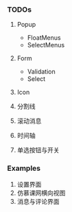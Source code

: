 ### TODOs

1. Popup
   - FloatMenus
   - SelectMenus
2. Form
   - Validation
   - Select
3. Icon
4. 分割线
5. 滚动消息
6. 时间轴

7. 单选按钮与开关


### Examples
1. 设置界面
2. 仿慕课网横向视图
3. 消息与评论界面
